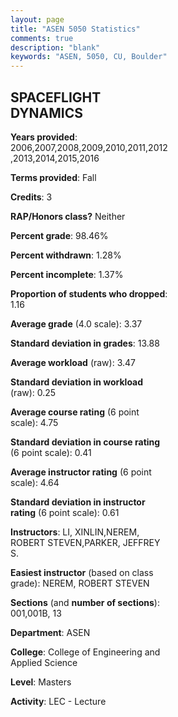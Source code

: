 ```yaml
---
layout: page
title: "ASEN 5050 Statistics"
comments: true
description: "blank"
keywords: "ASEN, 5050, CU, Boulder"
--- 
```

<head>
<script src="https://ajax.googleapis.com/ajax/libs/jquery/2.1.3/jquery.min.js"></script>
<script src="https://dl.dropboxusercontent.com/s/pc42nxpaw1ea4o9/highcharts.js?dl=0"></script>
<!-- <script src="../assets/js/highcharts.js"></script> -->
<style type="text/css">@font-face {
	font-family: "Bebas Neue";
	src: url(https://www.filehosting.org/file/details/544349/BebasNeue%20Regular.otf) format("opentype");
	}
	h1.Bebas { 
		font-family: "Bebas Neue", Verdana, Tahoma;
	}
</style>
</head>
<body>
	<div id="container" style="float: right; width: 45%; height: 88%; margin-left: 2.5%; margin-right: 2.5%;"></div>
	<script language="JavaScript">
		$(document).ready(function() {
		var chart = {type: 'column'};
		var title = {text: 'Grade Distribution'};
		var xAxis = {categories: ['A','B','C','D','F'],crosshair: true};
		var yAxis = {min: 0,title: {text: 'Percentage'}};
		var tooltip = {headerFormat: '<center><b><span style="font-size:20px">{point.key}</span></b></center>',
		               pointFormat: '<td style="padding:0"><b>{point.y:.1f}%</b></td>',
		               footerFormat: '</table>',shared: true,useHTML: true};
		var plotOptions = {column: {pointPadding: 0.0,borderWidth: 0}};  
		var credits = {enabled: false};var series= [{name: 'Percent',data: [50.3,44.75,4.55,0.2,0.2,]}];
		var json = {};
		json.chart = chart;
		json.title = title;
		json.tooltip = tooltip;
		json.xAxis = xAxis;
		json.yAxis = yAxis;  
		json.series = series;
		json.plotOptions = plotOptions;  
		json.credits = credits;
		$('#container').highcharts(json);
	});
	</script>
</body>
			   
## SPACEFLIGHT DYNAMICS

**Years provided**: 2006,2007,2008,2009,2010,2011,2012,2013,2014,2015,2016

**Terms provided**: Fall

**Credits**: 3

**RAP/Honors class?** Neither

**Percent grade**: 98.46%

**Percent withdrawn**: 1.28%

**Percent incomplete**: 1.37%

**Proportion of students who dropped**: 1.16

**Average grade** (4.0 scale): 3.37

**Standard deviation in grades**: 13.88

**Average workload** (raw): 3.47

**Standard deviation in workload** (raw): 0.25

**Average course rating** (6 point scale): 4.75

**Standard deviation in course rating** (6 point scale): 0.41

**Average instructor rating** (6 point scale): 4.64

**Standard deviation in instructor rating** (6 point scale): 0.61

**Instructors**: LI, XINLIN,NEREM, ROBERT STEVEN,PARKER, JEFFREY S.

**Easiest instructor** (based on class grade): NEREM, ROBERT STEVEN

**Sections** (and **number of sections**): 001,001B, 13

**Department**: ASEN

**College**: College of Engineering and Applied Science

**Level**: Masters

**Activity**: LEC - Lecture